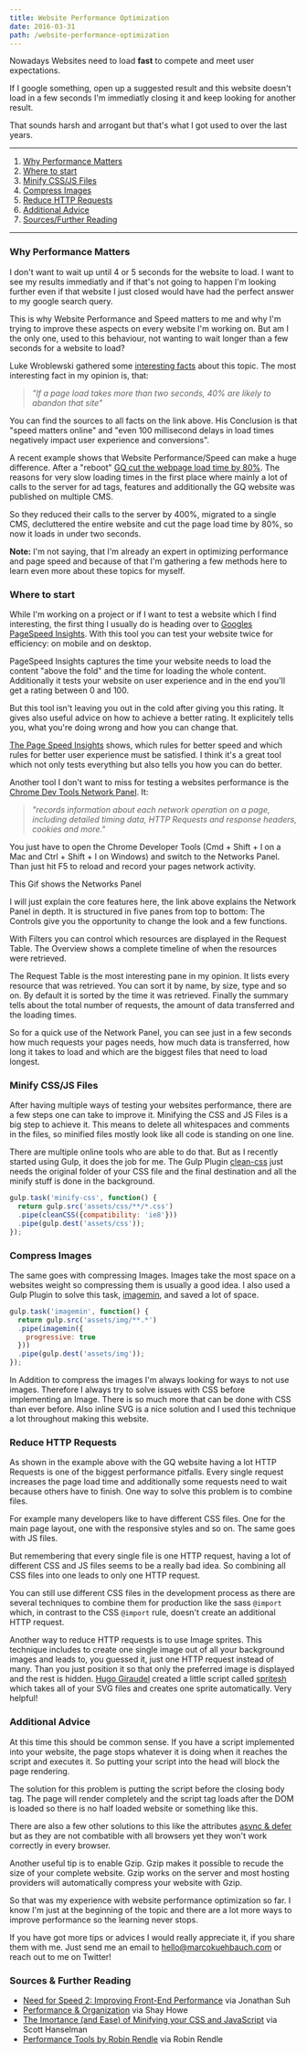 ```yaml
---
title: Website Performance Optimization
date: 2016-03-31
path: /website-performance-optimization
---
```


Nowadays Websites need to load **fast** to compete and meet user expectations. 

If I google something, open up a suggested result and this website doesn't load in a few seconds I'm immediatly closing it and keep looking for another result. 

That sounds harsh and arrogant but that's what I got used to over the last years.

---

1. [Why Performance Matters](#why-performance-matters)
2. [Where to start](#where-to-start)
3. [Minify CSS/JS Files](#minify-css/js)
4. [Compress Images](#compress-images)
5. [Reduce HTTP Requests](#reduce-http-requests)
6. [Additional Advice](#additional-advice)
7. [Sources/Further Reading](#sources/further-reading)

---

### <a name="why-performance-matters"></a>Why Performance Matters

I don't want to wait up until 4 or 5 seconds for the website to load. I want to see my results immediatly and if that's not going to happen I'm looking further even if that website I just closed would have had the perfect answer to my google search query.

This is why Website Performance and Speed matters to me and why I'm trying to improve these aspects on every website I'm working on. But am I the only one, used to this behaviour, not wanting to wait longer than a few seconds for a website to load?

Luke Wroblewski gathered some [interesting facts](http://www.lukew.com/ff/entry.asp?1553) about this topic. The most interesting fact in my opinion is, that:

> _"If a page load takes more than two seconds, 40% are likely to abandon that site"_

You can find the sources to all facts on the link above. His Conclusion is that "speed matters online" and "even 100 millisecond delays in load times negatively impact user experience and conversions".

A recent example shows that Website Performance/Speed can make a huge difference. After a "reboot" [GQ cut the webpage load time by 80%](http://digiday.com/publishers/gq-com-cut-page-load-time-80-percent/). The reasons for very slow loading times in the first place where mainly a lot of calls to the server for ad tags, features and additionally the GQ website was published on multiple CMS. 

So they reduced their calls to the server by 400%, migrated to a single CMS, decluttered the entire website and cut the page load time by 80%, so now it loads in under two seconds.

__Note:__ I'm not saying, that I'm already an expert in optimizing performance and page speed and because of that I'm gathering a few methods here to learn even more about these topics for myself.

### <a name="where-to-start"></a>Where to start

While I'm working on a project or if I want to test a website which I find interesting, the first thing I usually do is heading over to [Googles PageSpeed Insights](https://developers.google.com/speed/pagespeed/insights/). With this tool you can test your website twice for efficiency: on mobile and on desktop.

PageSpeed Insights captures the time your website needs to load the content "above the fold" and the time for loading the whole content. Additionally it tests your website on user experience and in the end you'll get a rating between 0 and 100.

But this tool isn't leaving you out in the cold after giving you this rating. It gives also useful advice on how to achieve a better rating. It explicitely tells you, what you're doing wrong and how you can change that. 

[The Page Speed Insights](https://developers.google.com/speed/docs/insights/rules) shows, which rules for better speed and which rules for better user experience must be satisfied. I think it's a great tool which not only tests everything but also tells you how you can do better.

Another tool I don't want to miss for testing a websites performance is the [Chrome Dev Tools Network Panel](https://developers.google.com/web/tools/chrome-devtools/profile/network-performance/resource-loading). It:
> _"records information about each network operation on a page, including detailed timing data, HTTP Requests and response headers, cookies and more."_

You just have to open the Chrome Developer Tools (Cmd + Shift + I on a Mac and Ctrl + Shift + I on Windows) and switch to the Networks Panel. Than just hit F5 to reload and record your pages network activity.

This Gif shows the Networks Panel


I will just explain the core features here, the link above explains the Network Panel in depth. It is structured in five panes from top to bottom: The Controls give you the opportunity to change the look and a few functions. 

With Filters you can control which resources are displayed in the Request Table. The Overview shows a complete timeline of when the resources were retrieved.

The Request Table is the most interesting pane in my opinion. It lists every resource that was retrieved. You can sort it by name, by size, type and so on. By default it is sorted by the time it was retrieved. Finally the summary tells about the total number of requests, the amount of data transferred and the loading times.

So for a quick use of the Network Panel, you can see just in a few seconds how much requests your pages needs, how much data is transferred, how long it takes to load and which are the biggest files that need to load longest.

### <a name="minify-css/js"></a>Minify CSS/JS Files

After having multiple ways of testing your websites performance, there are a few steps one can take to improve it. Minifying the CSS and JS Files is a big step to achieve it. This means to delete all whitespaces and comments in the files, so minified files mostly look like all code is standing on one line.

There are multiple online tools who are able to do that. But as I recently started using Gulp, it does the job for me. The Gulp Plugin [clean-css](https://github.com/scniro/gulp-clean-css) just needs the original folder of your CSS file and the final destination and all the minify stuff is done in the background.

```javascript
gulp.task('minify-css', function() {
  return gulp.src('assets/css/**/*.css')
  .pipe(cleanCSS({compatibility: 'ie8'}))
  .pipe(gulp.dest('assets/css'));
});
```

### <a name="compress-images"></a>Compress Images

The same goes with compressing Images. Images take the most space on a websites weight so compressing them is usually a good idea. I also used a Gulp Plugin to solve this task, [imagemin](https://github.com/sindresorhus/gulp-imagemin), and saved a lot of space.

```javascript
gulp.task('imagemin', function() {
  return gulp.src('assets/img/**.*')
  .pipe(imagemin({
    progressive: true
  }))
  .pipe(gulp.dest('assets/img'));
});
```

In Addition to compress the images I'm always looking for ways to not use images. Therefore I always try to solve issues with CSS before implementing an Image. There is so much more that can be done with CSS than ever before. Also inline SVG is a nice solution and I used this technique a lot throughout making this website.

### <a name="reduce-http-requests"></a>Reduce HTTP Requests

As shown in the example above with the GQ website having a lot HTTP Requests is one of the biggest performance pitfalls. Every single request increases the page load time and additionally some requests need to wait because others have to finish. One way to solve this problem is to combine files. 

For example many developers like to have different CSS files. One for the main page layout, one with the responsive styles and so on. The same goes with JS files.

But remembering that every single file is one HTTP request, having a lot of different CSS and JS files seems to be a really bad idea. So combining all CSS files into one leads to only one HTTP request. 

You can still use different CSS files in the development process as there are several techniques to combine them for production like the sass `@import` which, in contrast to the CSS `@import` rule, doesn't create an additional HTTP request.

Another way to reduce HTTP requests is to use Image sprites. This technique includes to create one single image out of all your background images and leads to, you guessed it, just one HTTP request instead of many. Than you just position it so that only the preferred image is displayed and the rest is hidden. [Hugo Giraudel](https://twitter.com/HugoGiraudel) created a little script called [spritesh](http://dev.edenspiekermann.com/2016/02/10/introducing-spritesh/) which takes all of your SVG files and creates one sprite automatically. Very helpful!

### <a name="additional-advice"></a>Additional Advice

At this time this should be common sense. If you have a script implemented into your website, the page stops whatever it is doing when it reaches the script and executes it. So putting your script into the head will block the page rendering. 

The solution for this problem is putting the script before the closing body tag. The page will render completely and the script tag loads after the DOM is loaded so there is no half loaded website or something like this. 

There are also a few other solutions to this like the attributes [async & defer](https://developer.mozilla.org/de/docs/Web/HTML/Element/script) but as they are not combatible with all browsers yet they won't work correctly in every browser.

Another useful tip is to enable Gzip. Gzip makes it possible to recude the size of your complete website. Gzip works on the server and most hosting providers will automatically compress your website with Gzip.

So that was my experience with website performance optimization so far. I know I'm just at the beginning of the topic and there are a lot more ways to improve performance so the learning never stops.

If you have got more tips or advices I would really appreciate it, if you share them with me. Just send me an email to hello@marcokuehbauch.com or reach out to me on Twitter!

### <a name="sources/further-reading"></a>Sources & Further Reading

* [Need for Speed 2: Improving Front-End Performance](https://jonsuh.com/blog/need-for-speed-2/) via Jonathan Suh
* [Performance & Organization](http://learn.shayhowe.com/advanced-html-css/performance-organization/) via Shay Howe
* [The Imortance (and Ease) of Minifying your CSS and JavaScript](http://www.hanselman.com/blog/TheImportanceAndEaseOfMinifyingYourCSSAndJavaScriptAndOptimizingPNGsForYourBlogOrWebsite.aspx) via Scott Hanselman
* [Performance Tools by Robin Rendle](https://css-tricks.com/performance-tools/) via Robin Rendle
